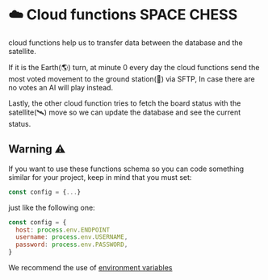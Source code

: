 # ☁️ Cloud functions SPACE CHESS
cloud functions help us to transfer data between the database and the satellite. 

If it is the Earth(🌎) turn, at minute 0 every day the cloud functions send the most voted movement to the ground station(📡) via SFTP, In case there are no votes an AI will play instead.

Lastly, the other cloud function tries to fetch the board status with the satellite(🛰️) move so we can update the database and see the current status.


## Warning ⚠️
If you want to use these functions schema so you can code something similar for your project, keep in mind that you must set:
```javascript
const config = {...}
```

just like the following one:

```javascript
const config = {
  host: process.env.ENDPOINT
  username: process.env.USERNAME,
  password: process.env.PASSWORD,
}
```

We recommend the use of <a href="https://medium.com/the-node-js-collection/making-your-node-js-work-everywhere-with-environment-variables-2da8cdf6e786" target="_blank">environment variables</a>